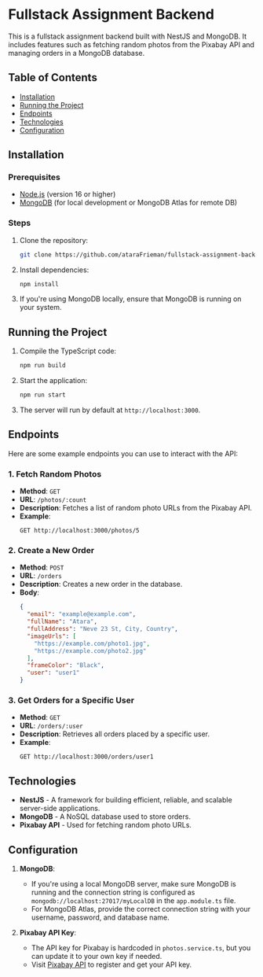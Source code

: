 # Fullstack Assignment Backend

This is a fullstack assignment backend built with NestJS and MongoDB. It includes features such as fetching random photos from the Pixabay API and managing orders in a MongoDB database.

## Table of Contents

- [Installation](#installation)
- [Running the Project](#running-the-project)
- [Endpoints](#endpoints)
- [Technologies](#technologies)
- [Configuration](#configuration)

## Installation

### Prerequisites

- [Node.js](https://nodejs.org/en/download/) (version 16 or higher)
- [MongoDB](https://www.mongodb.com/try/download/community) (for local development or MongoDB Atlas for remote DB)

### Steps

1. Clone the repository:

   ```bash
   git clone https://github.com/ataraFrieman/fullstack-assignment-backend/
   ```

2. Install dependencies:

   ```bash
   npm install
   ```

3. If you're using MongoDB locally, ensure that MongoDB is running on your system.

## Running the Project

1. Compile the TypeScript code:

   ```bash
   npm run build
   ```

2. Start the application:

   ```bash
   npm run start
   ```

3. The server will run by default at `http://localhost:3000`.

## Endpoints

Here are some example endpoints you can use to interact with the API:

### 1. **Fetch Random Photos**

- **Method**: `GET`
- **URL**: `/photos/:count`
- **Description**: Fetches a list of random photo URLs from the Pixabay API.
- **Example**:
  ```
  GET http://localhost:3000/photos/5
  ```

### 2. **Create a New Order**

- **Method**: `POST`
- **URL**: `/orders`
- **Description**: Creates a new order in the database.
- **Body**:
  ```json
  {
    "email": "example@example.com",
    "fullName": "Atara",
    "fullAddress": "Neve 23 St, City, Country",
    "imageUrls": [
      "https://example.com/photo1.jpg",
      "https://example.com/photo2.jpg"
    ],
    "frameColor": "Black",
    "user": "user1"
  }
  ```

### 3. **Get Orders for a Specific User**

- **Method**: `GET`
- **URL**: `/orders/:user`
- **Description**: Retrieves all orders placed by a specific user.
- **Example**:
  ```
  GET http://localhost:3000/orders/user1
  ```

## Technologies

- **NestJS** - A framework for building efficient, reliable, and scalable server-side applications.
- **MongoDB** - A NoSQL database used to store orders.
- **Pixabay API** - Used for fetching random photo URLs.

## Configuration

1. **MongoDB**:

   - If you're using a local MongoDB server, make sure MongoDB is running and the connection string is configured as `mongodb://localhost:27017/myLocalDB` in the `app.module.ts` file.
   - For MongoDB Atlas, provide the correct connection string with your username, password, and database name.

2. **Pixabay API Key**:
   - The API key for Pixabay is hardcoded in `photos.service.ts`, but you can update it to your own key if needed.
   - Visit [Pixabay API](https://pixabay.com/api/docs/) to register and get your API key.
